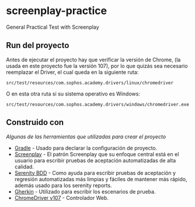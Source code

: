 # screenplay-practice
General Practical Test with Screenplay

## Run del proyecto

Antes de ejecutar el proyecto hay que verificar la versión de Chrome, (la usada en este proyecto fue la versión 107), por lo que quizás sea necesario reemplazar el Driver, el cual queda en la siguiente ruta:

```
src/test/resources/com.sophos.academy.drivers/linux/chromedriver
```
O en esta otra ruta si su sistema operativo es Windows:
```
src/test/resources/com.sophos.academy.drivers/windows/chromedriver.exe
```


## Construido con

_Algunas de las herramientas que utilizadas para crear el proyecto_

* [Gradle](https://docs.gradle.org/current/userguide/userguide.html) - Usado para declarar la configuración de proyecto. 
* [Screenplay](https://serenity-js.org/handbook/design/screenplay-pattern.html) - El patrón Screenplay que su enfoque central está en el usuario para escribir pruebas de aceptación automatizadas de alta calidad.
* [Serenity BDD](https://serenity-bdd.info/) - Como ayuda para escribir pruebas de aceptación y regresión automatizadas más limpias y fáciles de mantener más rápido, además usado para los serenity reports.
* [Gherkin](https://cucumber.io/docs/gherkin/reference/) - Utilizado para escribir los escenarios de prueba.
* [ChromeDriver v107](https://chromedriver.chromium.org/downloads) - Controlador Web. 

